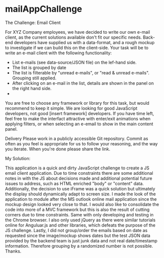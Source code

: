 # mailAppChallenge

The Challenge: Email Client

For XYZ Company employees, we have decided to write our own e-mail client, as the current solutions available don't fit our specific needs. Back-end developers have supplied us with a data-format, and a rough mockup to investigate if we can build this on the client-side. Your task will be to write an e-mail client with the following functionality:

- List e-mails (see data-source/JSON file) on the lef-hand side.
- The list is grouped by date
- The list is filterable by "unread e-mails", or "read & unread e-mails". Grouping still applied.
- After clicking on an e-mail in the list, details are shown in the panel on the right hand side.
- 
You are free to choose any framework or library for this task, but would recommend to keep it simple. We are looking for good JavaScript developers, not good [insert framework] developers. If you have time left, feel free to make the interfact attractive with enter/exit animations when applying filters, or when selecting an e-email to show in the main content panel.

Delivery
Please work in a publicly accessible Git repository. Commit as often as you feel is appropriate for us to follow your reasoning, and the way you iterate. When you're done please share the link.

My Solution:

This application is a quick and dirty JavaScript challenge to create a JS email client application. Due to time constraints there are some additional notes in with the JS about decisions made and additional potential future issues to address, such as HTML enriched "body" or "content" data. Additionally, the decision to use iFrame was a quick solution but ultimately the display should dynamically adapt to screen size. I made the look of the application to module after the MS outlook online mail application since the mockup design looked very close to that. I would also like to consolidate the code into more of a MVC framework but this is also the result of cutting corners due to time constraints. Same with only developing and testing in the Chrome browser. I also only used jQuery as there were similar tutorials online for Anguluar.js and other libraries, which defeats the purpose of the JS challenge. Lastly, I did not group/order the emails based on date as requested since the image/mockup shows dates but the test JSON data provided by the backend team is just junk data and not real date/timestamp information. Therefore grouping by a randomized number is not possible. Thanks.
